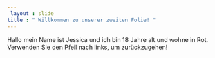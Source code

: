 ```yaml
---
 layout : slide 
title : " Willkommen zu unserer zweiten Folie! "
---
```

Hallo mein Name ist Jessica und ich bin 18 Jahre alt und  wohne in Rot.
Verwenden Sie den Pfeil nach links, um zurückzugehen!
